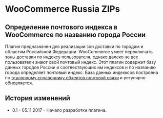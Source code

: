# WooCommerce Russia ZIPs 
## Определение почтового индекса в WooCommerce по названию города России 
Плагин предназначен для реализации зон доставки по городам и областям Российской Федерации. WooCommerce умеет переключать зоны доставки по индексу пользователя, однако далеко не все пользователи знают свой почтовый индекс. Этот плагин содержит базу данных городов России и соотвествующих им индексов и по названию города определяет почтовый индекс. 
База данных индекксов построена по [эталонному справочнику обхектов почтовой связи](http://vinfo.russianpost.ru/database/ops.html) и регулярно обновляется.
## История изменений
* 0.1 - 05.11.2017 - Начало разработки плагина.
